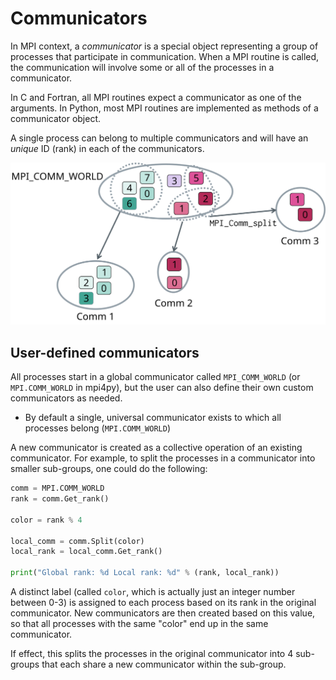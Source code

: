 <!-- Title: Communicators -->

<!-- Short description:

In this article we discuss MPI communicators in more detail and show how to
create user-defined communicators.

-->


# Communicators

In MPI context, a *communicator* is a special object representing a group of
processes that participate in communication. When a MPI routine is called, the
communication will involve some or all of the processes in a communicator.

In C and Fortran, all MPI routines expect a communicator as one of the
arguments. In Python, most MPI routines are implemented as methods of a
communicator object.

A single process can belong to multiple communicators and will have an
*unique* ID (rank) in each of the communicators.

![](../../img/communicators.png)


## User-defined communicators

All processes start in a global communicator called `MPI_COMM_WORLD` (or
`MPI.COMM_WORLD` in mpi4py), but the user can also define their own custom
communicators as needed.

- By default a single, universal communicator exists to which all
  processes belong (`MPI.COMM_WORLD`)

A new communicator is created as a collective operation of an existing
communicator. For example, to split the processes in a communicator into
smaller sub-groups, one could do the following:

```python
comm = MPI.COMM_WORLD
rank = comm.Get_rank()

color = rank % 4

local_comm = comm.Split(color)
local_rank = local_comm.Get_rank()

print("Global rank: %d Local rank: %d" % (rank, local_rank))
```

A distinct label (called `color`, which is actually just an integer number
between 0-3) is assigned to each process based on its rank in the original
communicator. New communicators are then created based on this value, so that
all processes with the same "color" end up in the same communicator.

If effect, this splits the processes in the original communicator into 4
sub-groups that each share a new communicator within the sub-group.
